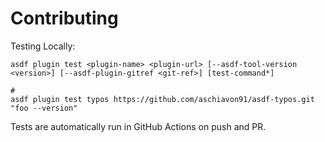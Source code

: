 # Contributing

Testing Locally:

```shell
asdf plugin test <plugin-name> <plugin-url> [--asdf-tool-version <version>] [--asdf-plugin-gitref <git-ref>] [test-command*]

#
asdf plugin test typos https://github.com/aschiavon91/asdf-typos.git "foo --version"
```

Tests are automatically run in GitHub Actions on push and PR.
